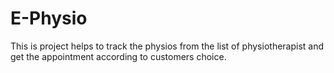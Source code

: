 # E-Physio
This is project helps to track the physios from the list of physiotherapist  and get the appointment according to customers choice.
